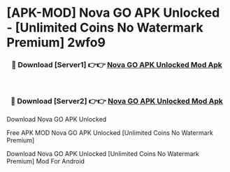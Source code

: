 # [APK-MOD] Nova GO APK Unlocked - [Unlimited Coins No Watermark Premium] 2wfo9



<div align="center">
<h3>🔴 Download [Server1] 👉👉 <a href="https://momento.my/?title=Nova_GO_APK_Unlocked">Nova GO APK Unlocked Mod Apk</a></h3><br>

<h3>🔴 Download [Server2] 👉👉 <a href="https://momento.my/?title=Nova_GO_APK_Unlocked">Nova GO APK Unlocked Mod Apk</a></h3>
</div>



Download Nova GO APK Unlocked 

Free APK MOD Nova GO APK Unlocked [Unlimited Coins No Watermark Premium]

Download Nova GO APK Unlocked [Unlimited Coins No Watermark Premium] Mod For Android
